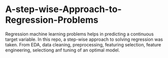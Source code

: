 # A-step-wise-Approach-to-Regression-Problems
Regression machine learning problems helps in predicting a continuous target variable. In this repo, a step-wise approach to solving regression was taken. From EDA, data cleaning, preprocessing, featuring selection, feature engineering, selectiong anf tuning of an optimal model.
